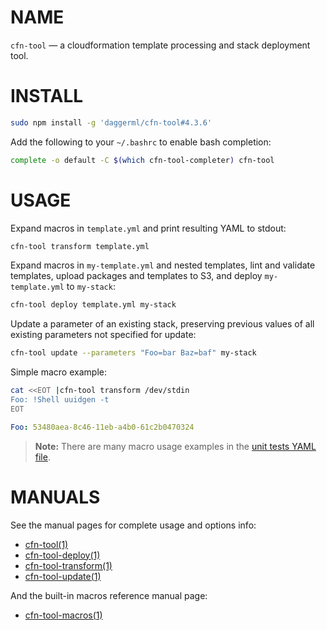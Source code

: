 <!-- vim: set ft=markdown: -->
# NAME

`cfn-tool` &mdash; a cloudformation template processing and stack deployment tool.

# INSTALL

```bash
sudo npm install -g 'daggerml/cfn-tool#4.3.6'
```

Add the following to your `~/.bashrc` to enable bash completion:

```bash
complete -o default -C $(which cfn-tool-completer) cfn-tool
```

# USAGE

Expand macros in `template.yml` and print resulting YAML to stdout:

```bash
cfn-tool transform template.yml
```

Expand macros in `my-template.yml` and nested templates, lint and validate
templates, upload packages and templates to S3, and deploy `my-template.yml`
to `my-stack`:

```bash
cfn-tool deploy template.yml my-stack
```

Update a parameter of an existing stack, preserving previous values of all
existing parameters not specified for update:

```bash
cfn-tool update --parameters "Foo=bar Baz=baf" my-stack
```

Simple macro example:

```bash
cat <<EOT |cfn-tool transform /dev/stdin
Foo: !Shell uuidgen -t
EOT
```
```yaml
Foo: 53480aea-8c46-11eb-a4b0-61c2b0470324
```

> **Note:** There are many macro usage examples in the [unit tests YAML file][6].

# MANUALS

See the manual pages for complete usage and options info:

* [cfn-tool(1)][1]
* [cfn-tool-deploy(1)][2]
* [cfn-tool-transform(1)][3]
* [cfn-tool-update(1)][4]

And the built-in macros reference manual page:

* [cfn-tool-macros(1)][5]

[1]: http://htmlpreview.github.io/?https://github.com/daggerml/cfn-tool/blob/4.3.6/man/cfn-tool.html
[2]: http://htmlpreview.github.io/?https://github.com/daggerml/cfn-tool/blob/4.3.6/man/cfn-tool-deploy.html
[3]: http://htmlpreview.github.io/?https://github.com/daggerml/cfn-tool/blob/4.3.6/man/cfn-tool-transform.html
[4]: http://htmlpreview.github.io/?https://github.com/daggerml/cfn-tool/blob/4.3.6/man/cfn-tool-update.html
[5]: http://htmlpreview.github.io/?https://github.com/daggerml/cfn-tool/blob/4.3.6/man/cfn-tool-macros.html
[6]: https://github.com/daggerml/cfn-tool/blob/master/test/cfn-transformer/cfn-transformer.tests.yaml

